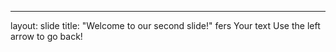 ---
layout: slide
title: "Welcome to our second slide!"
fers
Your text
Use the left arrow to go back!
